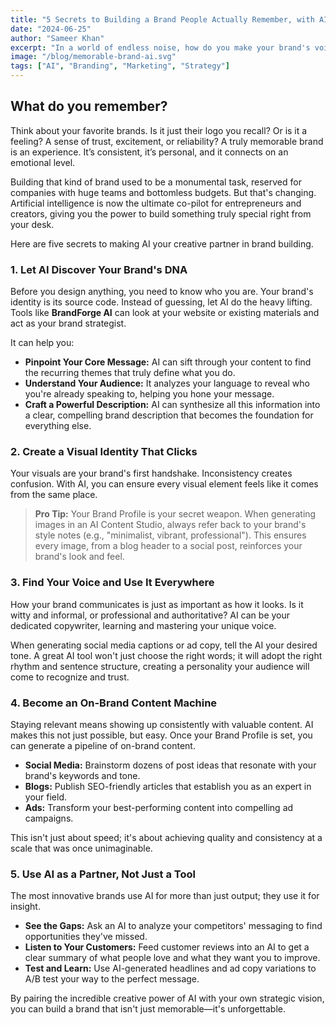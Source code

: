 ```yaml
---
title: "5 Secrets to Building a Brand People Actually Remember, with AI"
date: "2024-06-25"
author: "Sameer Khan"
excerpt: "In a world of endless noise, how do you make your brand's voice heard? The secret isn't shouting louder; it's building a memorable connection. Here's how AI can be your surprising new partner in crafting a brand that sticks."
image: "/blog/memorable-brand-ai.svg"
tags: ["AI", "Branding", "Marketing", "Strategy"]
---
```


## What do you remember?

Think about your favorite brands. Is it just their logo you recall? Or is it a feeling? A sense of trust, excitement, or reliability? A truly memorable brand is an experience. It’s consistent, it’s personal, and it connects on an emotional level.

Building that kind of brand used to be a monumental task, reserved for companies with huge teams and bottomless budgets. But that's changing. Artificial intelligence is now the ultimate co-pilot for entrepreneurs and creators, giving you the power to build something truly special right from your desk.

Here are five secrets to making AI your creative partner in brand building.

### 1. Let AI Discover Your Brand's DNA

Before you design anything, you need to know who you are. Your brand's identity is its source code. Instead of guessing, let AI do the heavy lifting. Tools like **BrandForge AI** can look at your website or existing materials and act as your brand strategist.

It can help you:

- **Pinpoint Your Core Message:** AI can sift through your content to find the recurring themes that truly define what you do.
- **Understand Your Audience:** It analyzes your language to reveal who you're already speaking to, helping you hone your message.
- **Craft a Powerful Description:** AI can synthesize all this information into a clear, compelling brand description that becomes the foundation for everything else.

### 2. Create a Visual Identity That Clicks

Your visuals are your brand's first handshake. Inconsistency creates confusion. With AI, you can ensure every visual element feels like it comes from the same place.

> **Pro Tip:** Your Brand Profile is your secret weapon. When generating images in an AI Content Studio, always refer back to your brand's style notes (e.g., "minimalist, vibrant, professional"). This ensures every image, from a blog header to a social post, reinforces your brand's look and feel.

### 3. Find Your Voice and Use It Everywhere

How your brand communicates is just as important as how it looks. Is it witty and informal, or professional and authoritative? AI can be your dedicated copywriter, learning and mastering your unique voice.

When generating social media captions or ad copy, tell the AI your desired tone. A great AI tool won't just choose the right words; it will adopt the right rhythm and sentence structure, creating a personality your audience will come to recognize and trust.

### 4. Become an On-Brand Content Machine

Staying relevant means showing up consistently with valuable content. AI makes this not just possible, but easy. Once your Brand Profile is set, you can generate a pipeline of on-brand content.

- **Social Media:** Brainstorm dozens of post ideas that resonate with your brand's keywords and tone.
- **Blogs:** Publish SEO-friendly articles that establish you as an expert in your field.
- **Ads:** Transform your best-performing content into compelling ad campaigns.

This isn't just about speed; it's about achieving quality and consistency at a scale that was once unimaginable.

### 5. Use AI as a Partner, Not Just a Tool

The most innovative brands use AI for more than just output; they use it for insight.

- **See the Gaps:** Ask an AI to analyze your competitors' messaging to find opportunities they've missed.
- **Listen to Your Customers:** Feed customer reviews into an AI to get a clear summary of what people love and what they want you to improve.
- **Test and Learn:** Use AI-generated headlines and ad copy variations to A/B test your way to the perfect message.

By pairing the incredible creative power of AI with your own strategic vision, you can build a brand that isn't just memorable—it's unforgettable.
